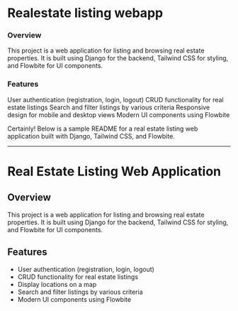 # Realestate listing webapp

### Overview

This project is a web application for listing and browsing real estate properties. It is built using Django for the backend, Tailwind CSS for styling, and Flowbite for UI components.

### Features

User authentication (registration, login, logout)
CRUD functionality for real estate listings
Search and filter listings by various criteria
Responsive design for mobile and desktop views
Modern UI components using Flowbite

Certainly! Below is a sample README for a real estate listing web application built with Django, Tailwind CSS, and Flowbite.

---

# Real Estate Listing Web Application

## Overview

This project is a web application for listing and browsing real estate properties. It is built using Django for the backend, Tailwind CSS for styling, and Flowbite for UI components.

## Features

- User authentication (registration, login, logout)
- CRUD functionality for real estate listings
- Display locations on a map
- Search and filter listings by various criteria
- Modern UI components using Flowbite

